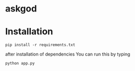# askgod

# Installation

`pip install -r requirements.txt`

after installation of dependencies You can run this by typing

`python app.py`
